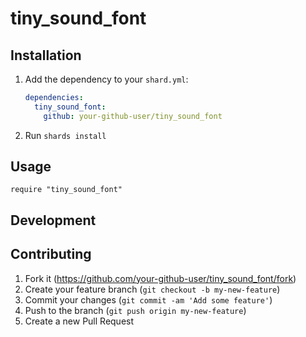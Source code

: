 # tiny_sound_font

## Installation

1. Add the dependency to your `shard.yml`:

   ```yaml
   dependencies:
     tiny_sound_font:
       github: your-github-user/tiny_sound_font
   ```

2. Run `shards install`

## Usage

```crystal
require "tiny_sound_font"
```

## Development

## Contributing

1. Fork it (<https://github.com/your-github-user/tiny_sound_font/fork>)
2. Create your feature branch (`git checkout -b my-new-feature`)
3. Commit your changes (`git commit -am 'Add some feature'`)
4. Push to the branch (`git push origin my-new-feature`)
5. Create a new Pull Request
